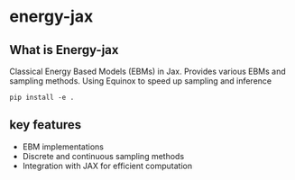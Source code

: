 # energy-jax

## What is Energy-jax
Classical Energy Based Models (EBMs) in Jax. Provides various EBMs and sampling methods. Using Equinox to speed up sampling and inference

```
pip install -e .
```

## key features

 - EBM implementations
 - Discrete and continuous sampling methods
 - Integration with JAX for efficient computation
